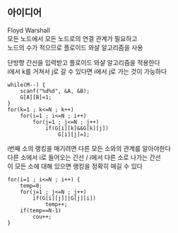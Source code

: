 ## 아이디어
Floyd Warshall  
모든 노드에서 모든 노드로의 연결 관계가 필요하고  
노드의 수가 적으므로 플로이드 와샬 알고리즘을 사용  
  
단방향 간선을 입력받고 플로이드 와샬 알고리즘을 적용한다  
i에서 k를 거쳐서 j로 갈 수 있다면 i에서 j로 가는 것이 가능하다
```
while(M--) {
	scanf("%d%d", &A, &B);
	G[A][B]=1;
}
for(k=1 ; k<=N ; k++)
	for(i=1 ; i<=N ; i++)
		for(j=1 ; j<=N ; j++)
			if(G[i][k]&&G[k][j])
				G[i][j]=1;
```
i번째 소의 랭킹을 매기려면 다른 모든 소와의 관계를 알아야한다  
다른 소에서 i로 들어오는 간선 / i에서 다른 소로 나가는 간선  
이 모든 소에 대해 있으면 랭킹을 정확히 매길 수 있다
```
for(i=1 ; i<=N ; i++) {
	temp=0;
	for(j=1 ; j<=N ; j++)
		if(G[i][j]||G[j][i])
			temp++;
	if(temp==N-1)
		cou++;
}
```

